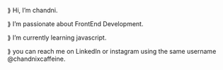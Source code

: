  ⟫ Hi, I’m chandni.
	
 ⟫ I’m passionate about FrontEnd Development.
	
 ⟫ I’m currently learning javascript.
	
 ⟫ you can reach me on LinkedIn or instagram using the same username @chandnixcaffeine.
	
 


